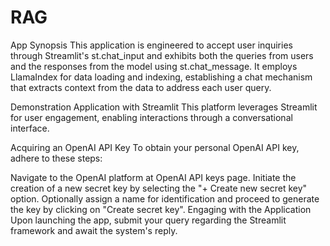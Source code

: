# RAG
App Synopsis
This application is engineered to accept user inquiries through Streamlit's st.chat_input and exhibits both the queries from users and the responses from the model using st.chat_message. It employs LlamaIndex for data loading and indexing, establishing a chat mechanism that extracts context from the data to address each user query.

Demonstration Application with Streamlit
This platform leverages Streamlit for user engagement, enabling interactions through a conversational interface.

Acquiring an OpenAI API Key
To obtain your personal OpenAI API key, adhere to these steps:

Navigate to the OpenAI platform at OpenAI API keys page.
Initiate the creation of a new secret key by selecting the "+ Create new secret key" option.
Optionally assign a name for identification and proceed to generate the key by clicking on "Create secret key".
Engaging with the Application
Upon launching the app, submit your query regarding the Streamlit framework and await the system's reply.






